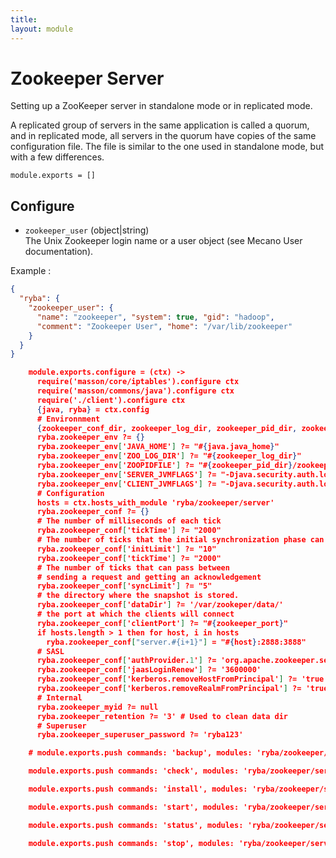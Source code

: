 ```yaml
---
title: 
layout: module
---
```


# Zookeeper Server

Setting up a ZooKeeper server in standalone mode or in replicated mode.

A replicated group of servers in the same application is called a quorum, and in
replicated mode, all servers in the quorum have copies of the same configuration
file. The file is similar to the one used in standalone mode, but with a few
differences.

    module.exports = []

## Configure

*   `zookeeper_user` (object|string)   
    The Unix Zookeeper login name or a user object (see Mecano User documentation).   

Example : 

```json
{
  "ryba": {
    "zookeeper_user": {
      "name": "zookeeper", "system": true, "gid": "hadoop",
      "comment": "Zookeeper User", "home": "/var/lib/zookeeper"
    }
  }
}

    module.exports.configure = (ctx) ->
      require('masson/core/iptables').configure ctx
      require('masson/commons/java').configure ctx
      require('./client').configure ctx
      {java, ryba} = ctx.config
      # Environnment
      {zookeeper_conf_dir, zookeeper_log_dir, zookeeper_pid_dir, zookeeper_port} = ctx.config.ryba
      ryba.zookeeper_env ?= {}
      ryba.zookeeper_env['JAVA_HOME'] ?= "#{java.java_home}"
      ryba.zookeeper_env['ZOO_LOG_DIR'] ?= "#{zookeeper_log_dir}"
      ryba.zookeeper_env['ZOOPIDFILE'] ?= "#{zookeeper_pid_dir}/zookeeper_server.pid"
      ryba.zookeeper_env['SERVER_JVMFLAGS'] ?= "-Djava.security.auth.login.config=#{zookeeper_conf_dir}/zookeeper-server.jaas"
      ryba.zookeeper_env['CLIENT_JVMFLAGS'] ?= "-Djava.security.auth.login.config=#{zookeeper_conf_dir}/zookeeper-client.jaas"
      # Configuration
      hosts = ctx.hosts_with_module 'ryba/zookeeper/server'
      ryba.zookeeper_conf ?= {}
      # The number of milliseconds of each tick
      ryba.zookeeper_conf['tickTime'] ?= "2000"
      # The number of ticks that the initial synchronization phase can take
      ryba.zookeeper_conf['initLimit'] ?= "10"
      ryba.zookeeper_conf['tickTime'] ?= "2000"
      # The number of ticks that can pass between
      # sending a request and getting an acknowledgement
      ryba.zookeeper_conf['syncLimit'] ?= "5"
      # the directory where the snapshot is stored.
      ryba.zookeeper_conf['dataDir'] ?= '/var/zookeper/data/'
      # the port at which the clients will connect
      ryba.zookeeper_conf['clientPort'] ?= "#{zookeeper_port}"
      if hosts.length > 1 then for host, i in hosts
        ryba.zookeeper_conf["server.#{i+1}"] = "#{host}:2888:3888"
      # SASL
      ryba.zookeeper_conf['authProvider.1'] ?= 'org.apache.zookeeper.server.auth.SASLAuthenticationProvider'
      ryba.zookeeper_conf['jaasLoginRenew'] ?= '3600000'
      ryba.zookeeper_conf['kerberos.removeHostFromPrincipal'] ?= 'true'
      ryba.zookeeper_conf['kerberos.removeRealmFromPrincipal'] ?= 'true'
      # Internal
      ryba.zookeeper_myid ?= null
      ryba.zookeeper_retention ?= '3' # Used to clean data dir
      # Superuser
      ryba.zookeeper_superuser_password ?= 'ryba123'

    # module.exports.push commands: 'backup', modules: 'ryba/zookeeper/server_backup'

    module.exports.push commands: 'check', modules: 'ryba/zookeeper/server_check'

    module.exports.push commands: 'install', modules: 'ryba/zookeeper/server_install'

    module.exports.push commands: 'start', modules: 'ryba/zookeeper/server_start'

    module.exports.push commands: 'status', modules: 'ryba/zookeeper/server_status'

    module.exports.push commands: 'stop', modules: 'ryba/zookeeper/server_stop'


